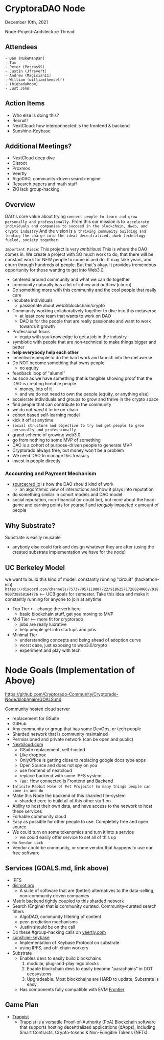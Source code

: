 # CryptoraDAO Node

December 10th, 2021

Node-Project-Architecture Thread

## Attendees

    - Dan (NukeManDan)
    - Tam
    - Peter (Petras99)
    - Justin (Jfrevert)
    - Andrew (Magician11)
    - William (williamthemself)
    - (bigbadaboom)
    - Just John

## Action Items

- Who else is doing this?
- Recruit!
- NextCloud: how interconnected is the frontend & backend
- Sunshine-Keybase

## Additional Meetings?

- NextCloud deep dive
- Disroot
- Proxmox
- Veertly
- AlgoDAO, community-driven search-engine
- Research papers and math stuff
- ZKHack group-hacking

## Overview

DAO's core value about trying `connect people to learn and grow personally and professionally.`
From this our mission is to` accelerate individuals and companies to succeed in the blockchain, dweb, and crypto industry`
And the vision is `a thriving community building and leading the charge into the ideal decentralized, dweb technology fueled, society together`

`Important Piece`: This project is very _ambitious!_ This is where the DAO comes in. We create a project with SO much work to do, that there will be constant work for NEW people to come in and do. It may take years, and churn through hundreds of people. But that's okay. It provides tremendous opportunity for those wanting to get into Web3.0.

- centered around community and what we can do together
- community naturally has a lot of inflow and outflow (churn)
- Do something more with this community and the cool people that really care
- incubate individuals
  - passionate about web3/blockchain/crypto
- Community working collaboratively together to dive into this metaverse
  - at least core team that wants to work on DAO
  - DAO is for the people that are really passionate and want to work towards it growth
- Professional focus
  - equip with you knowledge to get a job in the industry
- symbiotic with people that are non-technical to make things bigger and better
- **help everybody help each other**
- Incentivize people to do the hard work and launch into the metaverse
- Do NOT become something that owns people
  - no equity
- feedback loop of "alumni"
- as soon as we have something that is tangible showing proof that the DAO is creating hireable people
  - money, lots of it
  - and we do not need to own the people (equity, or anything else)
- accelerate individuals and groups to grow and thrive in the crypto space
- find people that can contribute to the community
- we do not _need_ it to be on-chain
- cohort based self-learning model
- kick it off at anytime
- `social structure and objective to try and get people to grow personally and professionally`
- grand scheme of growing web3.0
- go from nothing to some MVP of something
- DAO is a cohort of purpose-driven people to generate MVP
- Cryptorado always free, but money won't be a problem
- We need DAO to manage this treasury
- invest in people directly

### Accounting and Payment Mechanism

- [sourcecred.io](sourcecred.io) is how the DAO should kind of work
  - an algorithmic view of interactions and how it plays into reputation
- do something similar in cohort models and DAO model
- social reputation, non-financial (or could be), but more about the head-game and earning points for yourself and _tangibly_ impacted x amount of people

## Why Substrate?

Substrate is easily reusable

- anybody else could fork and design whatever they are after (using the created substrate implementation we have for the node)

## UC Berkeley Model

we want to build this kind of model:
constantly running "circuit" (hackathon-ish)
`https://discord.com/channels/757377957110087722/918625717200240662/918900738850164776` <-- UCB goals for semester. Take this idea and make it constantly running for anyone to join at anytime

- Top Tier <-- change the verb here
  - basic blockchain stuff, get you moving to MVP
- Mid Tier <-- more fit for cryptorado
  - jobs are really lucrative
  - help people get into startups and jobs
- Minimal Tier
  - understanding concepts and being ahead of adoption curve
  - worst case, just exposing to web3.0/crypto
  - experiment and play with tech

# Node Goals (Implementation of Above)

https://github.com/Cryptorado-Community/Cryptorado-Node/blob/main/GOALS.md

Community hosted cloud server

- replacement for GSuite
- GitHub
- Any community or group that has some DevOps, or tech people
- Sharded network that is community maintained
- Permissioned and private network (can be open and public)
- [Nextcloud.com](https://nextcloud.com)
  - GSuite replacement, self-hosted
  - Like dropbox
  - OnlyOffice is getting close to replacing google docs type apps
  - Open Source and does not spy on you
  - use frontend of nextcloud
  - replace backend with some IPFS system
  - `TBD:` How connected is Frontend and Backend
- `Infinite Rabbit Hole of Pet Projects! So many things people can come in and do`
- Make this Node the backend of this sharded file-system
  - sharded core to build all of this other stuff on
- Ability to host their own data, and have access to the network to host these services
- Forkable community cloud
- Easy as possible for other people to use. Completely free and open source
- We could turn on some tokenomics and turn it into a service
  - we could easily offer service to set all of this up
- `No Vendor Lock`
- Vendor could be community, or some vendor that happens to use our free software

## Services (GOALS.md, link above)

- IPFS
- [disroot.org](https://disroot.org)
  - A suite of software that are (better) alternatives to the data-selling, non-community driven companies
- Matrix backend tightly coupled to this sharded network
- Search (Engine) that is community curated. Community-curated search filters
  - AlgoDAO, community filtering of content
  - peer-prediction mechanisms
  - Justin should be on the call
- Do these #group-hacking calls on [veertly.com](https://veertly.com)
- [sunshine-keybase](https://github.com/sunshine-protocol/sunshine-keybase)
  - Implementation of Keybase Protocol on substrate
  - using IPFS, and off-chain workers
- Substrate
  - Enables devs to easily build blockchains
    1. modular, plug-and-play lego blocks
    2. Enable blockchain devs to easily become "parachains" in DOT ecosystems
    3. Upgradeable. Most blockchains are HARD to update, Substrate is easy
  - Has components fully compatible with EVM [Frontier](https://github.com/paritytech/frontier/)

## Game Plan

- [Trappist](https://github.com/TrappistNetwork/trappist)
  - Trappist is a versatile Proof-of-Authority (PoA) Blockchain software that supports hosting decentralized applications (dApps), including Smart Contracts, Crypto-tokens & Non-Fungible Tokens (NFTs).
